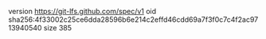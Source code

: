 version https://git-lfs.github.com/spec/v1
oid sha256:4f33002c25ce6dda28596b6e214c2effd46cdd69a7f3f0c7c4f2ac9713940540
size 385
